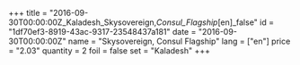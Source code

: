 +++
title = "2016-09-30T00:00:00Z_Kaladesh_Skysovereign,_Consul_Flagship_[en]_false"
id = "1df70ef3-8919-43ac-9317-23548437a181"
date = "2016-09-30T00:00:00Z"
name = "Skysovereign, Consul Flagship"
lang = ["en"]
price = "2.03"
quantity = 2
foil = false
set = "Kaladesh"
+++
